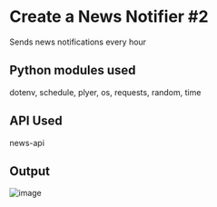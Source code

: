 # Create a News Notifier #2
Sends news notifications every hour
&nbsp;
## Python modules used
dotenv, schedule, plyer, os, requests, random, time
## API Used
news-api
## Output
![image](https://user-images.githubusercontent.com/54235627/126539346-082bd2c6-a46d-4123-9097-de285cd39eba.png)
